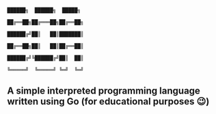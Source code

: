 
                                                                    ██████╗  ██████╗  █████╗         
                                                                    ██╔══██╗██╔═══██╗██╔══██╗        
                                                                    ██████╔╝██║   ██║███████║        
                                                                    ██╔══██╗██║   ██║██╔══██║        
                                                                    ██████╔╝╚██████╔╝██║  ██║   
                                                                    ╚═════╝  ╚═════╝ ╚═╝  ╚═╝


## A simple interpreted programming language written using Go (for educational purposes 😉)